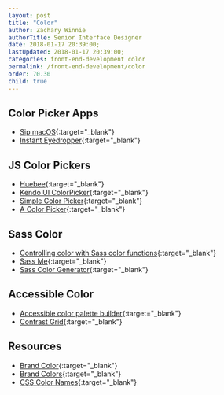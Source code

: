 ```yaml
---
layout: post
title: "Color"
author: Zachary Winnie
authorTitle: Senior Interface Designer
date: 2018-01-17 20:39:00;
lastUpdated: 2018-01-17 20:39:00;
categories: front-end-development color
permalink: /front-end-development/color
order: 70.30
child: true
---
```


## Color Picker Apps

* [Sip macOS](https://sipapp.io/){:target="_blank"}
* [Instant Eyedropper](http://instant-eyedropper.com/){:target="_blank"}

## JS Color Pickers

* [Huebee](http://huebee.buzz/){:target="_blank"}
* [Kendo UI ColorPicker](https://demos.telerik.com/kendo-ui/colorpicker/index){:target="_blank"}
* [Simple Color Picker](http://superguigui.github.io/simple-color-picker/){:target="_blank"}
* [A Color Picker](https://github.com/narsenico/a-color-picker){:target="_blank"}

## Sass Color

* [Controlling color with Sass color functions](https://robots.thoughtbot.com/controlling-color-with-sass-color-functions){:target="_blank"}
* [Sass Me](http://jim-nielsen.com/sassme/){:target="_blank"}
* [Sass Color Generator](http://scg.ar-ch.org/){:target="_blank"}

## Accessible Color

* [Accessible color palette builder](https://toolness.github.io/accessible-color-matrix/){:target="_blank"}
* [Contrast Grid](http://contrast-grid.eightshapes.com/){:target="_blank"}

## Resources

* [Brand Color](http://brand-colors.com/){:target="_blank"}
* [Brand Colors](https://brandcolors.net/){:target="_blank"}
* [CSS Color Names](http://htmlcolorcodes.com/color-names/){:target="_blank"}
